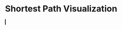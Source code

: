 <html>
<head>
 <title>Shortest Path Visualization</title>
 <style>
 canvas {
 border: 1px solid #000000;
 }
 </style>
</head>
<body>
 <h1>Shortest Path Visualization</h1>
 <canvas id="canvas" width="500" height="500"></canvas>

 <script>
 // Vertex class to represent each HTML element
 class Vertex {
 constructor(id, x, y) {
 this.id = id; // id of the vertex
 this.x = x; // x-coordinate of the vertex
 this.y = y; // y-coordinate of the vertex
 this.adjacent = []; // array to store adjacent vertices
 }

 // Function to add an adjacent vertex
 addAdjacent(vertex) {
 this.adjacent.push(vertex);
 }
 }

 // Graph class to hold all the vertices
 class Graph {
 constructor() {
 this.vertices = []; // array to store all vertices
 this.map = {}; // hash map to store vertices by their ids
 }

 // Function to add a vertex to the graph
 addVertex(vertex) {
 this.vertices.push(vertex);
 this.map[vertex.id] = vertex; // add vertex to the map
 }
 }

 // Function to calculate the Euclidean distance between two vertices
 function getDistance(v1, v2) {
 const dx = v1.x - v2.x;
 const dy = v1.y - v2.y;
 return Math.sqrt(dx * dx + dy * dy);
 }

 // Function to calculate the total distance of a given path
 function getPathDistance(path) {
 let distance = 0;
 for (let i = 0; i < path.length - 1; i++) {
 distance += getDistance(path[i], path[i+1]);
 }
 return distance;
 }

 // Function to generate all possible paths that visit all vertices exactly once
 function generatePaths(graph) {
 const paths = [];
 const visited = new Set();

 function dfs(path) {
 if (path.length === graph.vertices.length) {
 paths.push(path);
 return;
 }

 graph.vertices.forEach((vertex) => {
 if (!visited.has(vertex)) {
 visited.add(vertex);
 dfs([...path, vertex]);
 visited.delete(vertex);
 }
 });
 }

 graph.vertices.forEach((vertex) => {
 visited.add(vertex);
 dfs([vertex]);
 visited.delete(vertex);
 });

 return paths;
 }

 // Dijkstra's algorithm implementation
 function dijkstra(graph, start, end) {
 const distances = {}; // object to store distances from start vertex to all other vertices
 const previous = {}; // object to store previous vertex in the shortest path
 const unvisited = new Set(); // set to store unvisited vertices

 // Initialize distances and previous objects
 graph.vertices.forEach((vertex) => {
 distances[vertex.id] = Infinity;
 previous[vertex.id] = null;
 unvisited.add(vertex.id);
 });

 distances[start.id] = 0; // distance to start vertex is 0

 while (unvisited.size > 0) {
 let minId = null;

 // Find the unvisited vertex with the smallest distance
 unvisited.forEach((vertexId) => {
 if (minId === null || distances[vertexId] < distances[minId]) {
 minId = vertexId;
 }
 });

 unvisited.delete(minId); // remove the vertex from the unvisited set

 const current = graph.map[minId]; // use the map to access the vertex in constant time

 if (current === end) {
 break;
 }

 // Update distances and previous for each adjacent vertex
 current.adjacent.forEach((neighbor) => {
 const alt = distances[minId] + getDistance(current, neighbor);

 if (alt < distances[neighbor.id]) {
 distances[neighbor.id] = alt;
 previous[neighbor.id] = current.id;
 }
 });
 }

 const path = [];
 let current = end;
 while (current !== start) {
 path.unshift(current);
 current = graph.map[previous[current.id]];
 }
 path.unshift(start);

 return path; // return the shortest path
 }

 // Function to draw the shortest path on the canvas
 function drawShortestPath(graph, path) {
 const canvas = document.getElementById("canvas");
 const ctx = canvas.getContext("2d");

 ctx.clearRect(0, 0, canvas.width, canvas.height); // clear the canvas

 // Draw all vertices as white circles
 graph.vertices.forEach((vertex) => {
 ctx.beginPath();
 ctx.arc(vertex.x, vertex.y, 10, 0, 2 * Math.PI);
 ctx.fillStyle = "#FFFFFF";
 ctx.fill();
 ctx.closePath();

 });

 // Draw the path as a red line
 ctx.beginPath();
 ctx.strokeStyle = "#FF0000";
 ctx.lineWidth = 3;

 for (let i = 0; i < path.length - 1; i++) {
 const current = path[i];
 const next = path[i+1];
 ctx.moveTo(current.x, current.y);
 ctx.lineTo(next.x, next.y);
 }

 ctx.stroke();
 ctx.closePath();
 }

 // Example usage
 const graph = new Graph();

 // Define HTML elements and their positions
 const elements = [
     {id: "A", x: 69, y: 69},
     {id: "B", x: 11, y: 22},
     {id: "C", x: 420, y: 420},
     {id: "D", x: 34, y: 22},
     {id: "E", x: 90, y: 56}
 ];

 // Add vertices to the graph
 elements.forEach((element) => {
     const vertex = new Vertex(element.id, element.x, element.y);
     graph.addVertex(vertex);
 });

 // Define adjacency relationships
 graph.vertices.forEach((vertex) => {
     graph.vertices.forEach((otherVertex) => {
         if (vertex.id !== otherVertex.id && getDistance(vertex, otherVertex) < 50) {
             vertex.addAdjacent(otherVertex);
         }
     });
 });

 // Generate all possible paths and find the shortest one
 const paths = generatePaths(graph);
 let shortestPath = null;
 let shortestDistance = Infinity;
 paths.forEach((path) => {
 const distance = getPathDistance(path);
 if (distance < shortestDistance) {
 shortestPath = path;
 shortestDistance = distance;
 }
 });

 // Draw the shortest path on the canvas
 drawShortestPath(graph, shortestPath);

 // Store the pixel length in a global variable called path_length
 const path_length = Math.round(shortestDistance);

 // Log the pixel length to the console
 console.log("Pixel length of shortest path:", path_length);

 </script>
</body>
</html>

